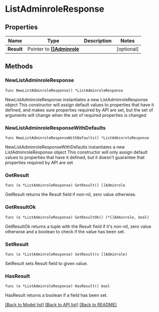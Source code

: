 # ListAdminroleResponse

## Properties

Name | Type | Description | Notes
------------ | ------------- | ------------- | -------------
**Result** | Pointer to [**[]Adminrole**](Adminrole.md) |  | [optional] 

## Methods

### NewListAdminroleResponse

`func NewListAdminroleResponse() *ListAdminroleResponse`

NewListAdminroleResponse instantiates a new ListAdminroleResponse object
This constructor will assign default values to properties that have it defined,
and makes sure properties required by API are set, but the set of arguments
will change when the set of required properties is changed

### NewListAdminroleResponseWithDefaults

`func NewListAdminroleResponseWithDefaults() *ListAdminroleResponse`

NewListAdminroleResponseWithDefaults instantiates a new ListAdminroleResponse object
This constructor will only assign default values to properties that have it defined,
but it doesn't guarantee that properties required by API are set

### GetResult

`func (o *ListAdminroleResponse) GetResult() []Adminrole`

GetResult returns the Result field if non-nil, zero value otherwise.

### GetResultOk

`func (o *ListAdminroleResponse) GetResultOk() (*[]Adminrole, bool)`

GetResultOk returns a tuple with the Result field if it's non-nil, zero value otherwise
and a boolean to check if the value has been set.

### SetResult

`func (o *ListAdminroleResponse) SetResult(v []Adminrole)`

SetResult sets Result field to given value.

### HasResult

`func (o *ListAdminroleResponse) HasResult() bool`

HasResult returns a boolean if a field has been set.


[[Back to Model list]](../README.md#documentation-for-models) [[Back to API list]](../README.md#documentation-for-api-endpoints) [[Back to README]](../README.md)


